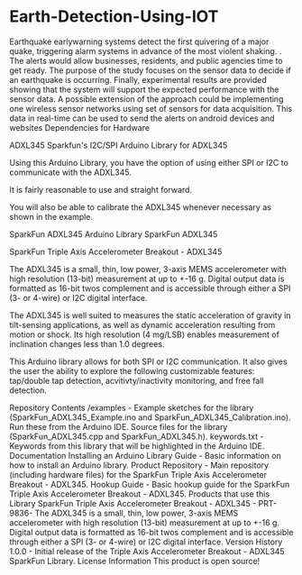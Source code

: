 # Earth-Detection-Using-IOT
Earthquake earlywarning systems detect the first quivering of a major quake, triggering alarm systems in advance of the most violent shaking. . The alerts would allow businesses, residents, and public agencies time to get ready. The purpose of the study focuses on the sensor data to decide if an earthquake is occurring. Finally, experimental results are provided showing that the system will support the expected performance with the sensor data. A possible extension of the approach could be implementing one wireless sensor networks using set of sensors for data acquisition. This data in real-time can be used to send the alerts on android devices and websites
Dependencies for Hardware

ADXL345 Sparkfun's I2C/SPI Arduino Library for ADXL345

Using this Arduino Library, you have the option of using either SPI or I2C to communicate with the ADXL345.

It is fairly reasonable to use and straight forward.

You will also be able to calibrate the ADXL345 whenever necessary as shown in the example.

SparkFun ADXL345 Arduino Library SparkFun ADXL345

SparkFun Triple Axis Accelerometer Breakout - ADXL345

The ADXL345 is a small, thin, low power, 3-axis MEMS accelerometer with high resolution (13-bit) measurement at up to +-16 g. Digital output data is formatted as 16-bit twos complement and is accessible through either a SPI (3- or 4-wire) or I2C digital interface.

The ADXL345 is well suited to measures the static acceleration of gravity in tilt-sensing applications, as well as dynamic acceleration resulting from motion or shock. Its high resolution (4 mg/LSB) enables measurement of inclination changes less than 1.0 degrees.

This Arduino library allows for both SPI or I2C communication. It also gives the user the ability to explore the following customizable features: tap/double tap detection, acvitivty/inactivity monitoring, and free fall detection.

Repository Contents /examples - Example sketches for the library (SparkFun_ADXL345_Example.ino and SparkFun_ADXL345_Calibration.ino). Run these from the Arduino IDE. Source files for the library (SparkFun_ADXL345.cpp and SparkFun_ADXL345.h). keywords.txt - Keywords from this library that will be highlighted in the Arduino IDE. Documentation Installing an Arduino Library Guide - Basic information on how to install an Arduino library. Product Repository - Main repository (including hardware files) for the SparkFun Triple Axis Accelerometer Breakout - ADXL345. Hookup Guide - Basic hookup guide for the SparkFun Triple Axis Accelerometer Breakout - ADXL345. Products that use this Library SparkFun Triple Axis Accelerometer Breakout - ADXL345 - PRT-9836- The ADXL345 is a small, thin, low power, 3-axis MEMS accelerometer with high resolution (13-bit) measurement at up to +-16 g. Digital output data is formatted as 16-bit twos complement and is accessible through either a SPI (3- or 4-wire) or I2C digital interface. Version History 1.0.0 - Initial release of the Triple Axis Accelerometer Breakout - ADXL345 SparkFun Library. License Information This product is open source!
